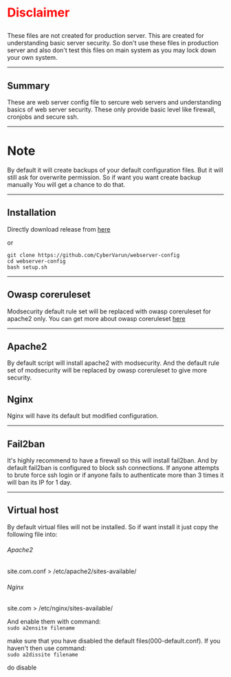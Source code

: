 # <p style="color: red;">Disclaimer</p>

These files are not created for production server. This are created for understanding basic server security. So don't use these files in production server and also don't test this files on main system as you may lock down your own system.

<hr>

## Summary

These are web server config file to sercure web servers and understanding basics of web server security. These only provide basic level like firewall, cronjobs and secure ssh.

<hr>

# Note 
By default it will create backups of your default configuration files.
But it will still ask for overwrite permission. So if want you want create backup manually You will get a chance to do that. 
<hr>

## Installation

Directly download release from <a href="https://github.com/CyberVarun/webserver-config/releases/download/v0.1/install.sh">here</a>

or 
```
git clone https://github.com/CyberVarun/webserver-config
cd webserver-config
bash setup.sh
```
<hr>

## Owasp coreruleset
Modsecurity default rule set will be replaced with owasp coreruleset for apache2 only. You can get more about owasp coreruleset <a href="https://github.com/coreruleset/coreruleset">here</a> 

<hr>

## Apache2
By default script will install apache2 with modsecurity. And the default rule set of modsecurity will be replaced by owasp coreruleset to give more security.

## Nginx
Nginx will have its default but modified configuration.

<hr>

## Fail2ban
It's highly recommend to have a firewall so this will install fail2ban. And by default fail2ban is configured to block ssh connections. If anyone attempts to brute force ssh login or if anyone fails to authenticate more than 3 times it will ban its IP for 1 day. 

<hr>

## Virtual host
By default virtual files will not be installed. So if want install it just copy the following file into:

###### Apache2 
site.com.conf > /etc/apache2/sites-available/
###### Nginx
site.com > /etc/nginx/sites-available/

And enable them with command:<br>
`sudo a2ensite filename` 

make sure that you have disabled the default files(000-default.conf). If you haven't then use command:<br>
`sudo a2dissite filename` 

do disable 

